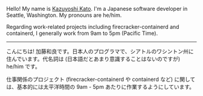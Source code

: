 
Hello! My name is [Kazuyoshi Kato](https://8-p.info/me/). I'm a Japanese software developer in Seattle, Washington. My pronouns are he/him.

Regarding work-related projects including firecracker-containerd and containerd, I generally work from 9am to 5pm (Pacific Time).

----

こんにちは! 加藤和良です。日本人のプログラマで、シアトルのワシントン州に住んでいます。代名詞は (日本語だとあまり意識することはないのですが) he/him です。

仕事関係のプロジェクト (firecracker-containerd や containerd など) に関しては、基本的には太平洋時間の 9am - 5pm あたりに作業するようにしています。
